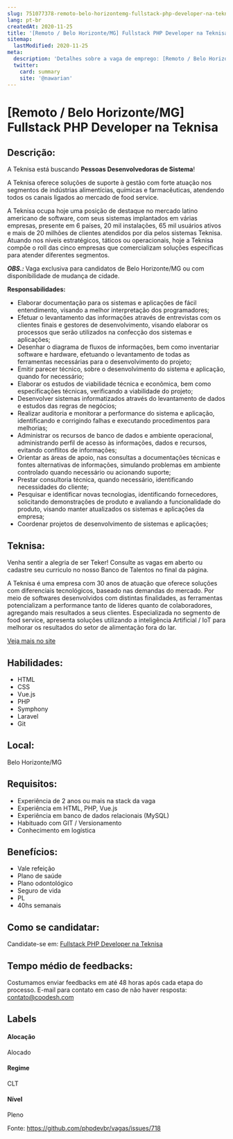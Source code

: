 ```yaml
---
slug: 751077378-remoto-belo-horizontemg-fullstack-php-developer-na-teknisa
lang: pt-br
createdAt: 2020-11-25
title: '[Remoto / Belo Horizonte/MG] Fullstack PHP Developer na Teknisa - Vaga de Emprego'
sitemap:
  lastModified: 2020-11-25
meta:
  description: 'Detalhes sobre a vaga de emprego: [Remoto / Belo Horizonte/MG] Fullstack PHP Developer na Teknisa'
  twitter:
    card: summary
    site: '@nawarian'
---
```


# [Remoto / Belo Horizonte/MG] Fullstack PHP Developer na Teknisa

## Descrição: 
 <p>A Teknisa está buscando <strong>Pessoas Desenvolvedoras de Sistema</strong>!</p>
<p>A Teknisa oferece soluções de suporte à gestão com forte atuação nos segmentos de indústrias alimentícias, químicas e farmacêuticas, atendendo todos os canais ligados ao mercado de food service.</p>
<p>A Teknisa ocupa hoje uma posição de destaque no mercado latino americano de software, com seus sistemas implantados em várias empresas, presente em 6 países, 20 mil instalações, 65 mil usuários ativos e mais de 20 milhões de clientes atendidos por dia pelos sistemas Teknisa. Atuando nos níveis estratégicos, táticos ou operacionais, hoje a Teknisa compõe o roll das cinco empresas que comercializam soluções específicas para atender diferentes segmentos.&nbsp;</p>
<p><strong><em>OBS.: </em></strong>Vaga exclusiva para candidatos de Belo Horizonte/MG ou com disponibilidade de mudança de cidade.</p>
<p><strong>Responsabilidades:</strong></p>
<ul>
<li>Elaborar documentação para os sistemas e aplicações de fácil entendimento, visando a melhor interpretação dos programadores;</li>
<li>Efetuar o levantamento das informações através de entrevistas com os clientes finais e gestores de desenvolvimento, visando elaborar os processos que serão utilizados na confecção dos sistemas e aplicações;</li>
<li>Desenhar o diagrama de fluxos de informações, bem como inventariar software e hardware, efetuando o levantamento de todas as ferramentas necessárias para o desenvolvimento do projeto;</li>
<li>Emitir parecer técnico, sobre o desenvolvimento do sistema e aplicação, quando for necessário;</li>
<li>Elaborar os estudos de viabilidade técnica e econômica, bem como especificações técnicas, verificando a viabilidade do projeto;</li>
<li>Desenvolver sistemas informatizados através do levantamento de dados e estudos das regras de negócios;</li>
<li>Realizar auditoria e monitorar a performance do sistema e aplicação, identificando e corrigindo falhas e executando procedimentos para melhorias;</li>
<li>Administrar os recursos de banco de dados e ambiente operacional, administrando perfil de acesso às informações, dados e recursos, evitando conflitos de informações;</li>
<li>Orientar as áreas de apoio, nas consultas a documentações técnicas e fontes alternativas de informações, simulando problemas em ambiente controlado quando necessário ou acionando suporte;</li>
<li>Prestar consultoria técnica, quando necessário, identificando necessidades do cliente;</li>
<li>Pesquisar e identificar novas tecnologias, identificando fornecedores, solicitando demonstrações de produto e avaliando a funcionalidade do produto, visando manter atualizados os sistemas e aplicações da empresa;</li>
<li>Coordenar projetos de desenvolvimento de sistemas e aplicações;</li>
</ul>

## Teknisa: 
 <p>Venha sentir a alegria de ser Teker! Consulte as vagas em aberto ou cadastre seu curriculo no nosso Banco de Talentos no final da página.</p>

<p>A Teknisa é uma empresa com 30 anos de atuação que oferece soluções com diferenciais tecnológicos, baseado nas demandas do mercado. Por meio de softwares desenvolvidos com distintas finalidades, as ferramentas potencializam a performance tanto de líderes quanto de colaboradores, agregando mais resultados a seus clientes. Especializada no segmento de food service, apresenta soluções utilizando a inteligência Artificial / IoT para melhorar os resultados do setor de alimentação fora do lar.</p><a href='https://coodesh.com/empresas/teknisa'>Veja mais no site</a>

 ## Habilidades: 
 - HTML 
- CSS 
- Vue.js 
- PHP 
- Symphony 
- Laravel 
- Git

## Local: 
 Belo Horizonte/MG

## Requisitos: 
 - Experiência de 2 anos ou mais na stack da vaga 
- Experiência em HTML, PHP, Vue.js 
- Experiência em banco de dados relacionais (MySQL) 
- Habituado com GIT / Versionamento 
- Conhecimento em logística

## Benefícios: 
 - Vale refeição 
- Plano de saúde 
- Plano odontológico 
- Seguro de vida 
- PL 
- 40hs semanais

## Como se candidatar:
Candidate-se em: [Fullstack PHP Developer na Teknisa](https://coodesh.com/vagas/fullstack-php-developer-20201125?origin=github&modal=open)

## Tempo médio de feedbacks:
 Costumamos enviar feedbacks em até 48 horas após cada etapa do processo. E-mail para contato em caso de não haver resposta: [contato@coodesh.com](mailto:contato@coodesh.com)

## Labels
#### Alocação
Alocado

#### Regime
CLT

#### Nível
Pleno

Fonte: https://github.com/phpdevbr/vagas/issues/718